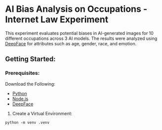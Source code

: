 # AI Bias Analysis on Occupations - Internet Law Experiment
This experiment evaluates potential biases in AI-generated images for 10 different occupations across 3 AI models. The results were analyzed using [DeepFace](https://github.com/serengil/deepface) for attributes such as age, gender, race, and emotion.

## Getting Started:
### Prerequisites:
Download the Following:
- [Python](https://www.python.org/downloads/)
- [Node.js](https://nodejs.org/en/download/package-manager)
- [DeepFace](https://github.com/serengil/deepface)

1. Create a Virtual Environment:
```shell
python -m venv .venv
```
